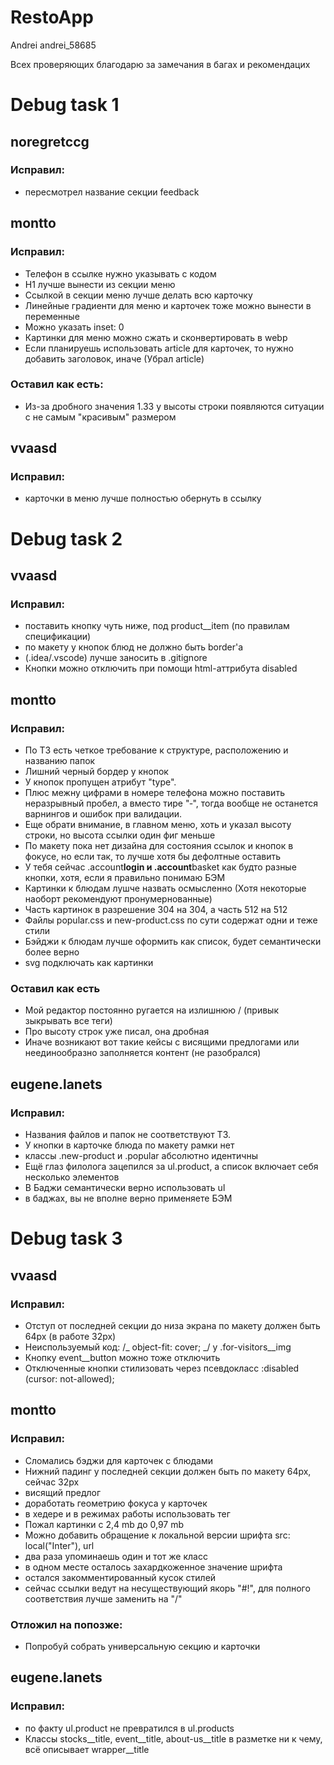 # RestoApp

Andrei
andrei_58685

Всех проверяющих благодарю за замечания в багах и рекомендацих

# Debug task 1

## noregretccg

### Исправил:

- пересмотрел название секции feedback

## montto

### Исправил:

- Телефон в ссылке нужно указывать с кодом
- H1 лучше вынести из секции меню
- Ссылкой в секции меню лучше делать всю карточку
- Линейные градиенти для меню и карточек тоже можно вынести в переменные
- Можно указать inset: 0
- Картинки для меню можно сжать и сконвертировать в webp
- Если планируешь использовать article для карточек, то нужно добавить заголовок, иначе (Убрал article)

### Оставил как есть:

- Из-за дробного значения 1.33 у высоты строки появляются ситуации с не самым "красивым" размером

## vvaasd

### Исправил:

- карточки в меню лучше полностью обернуть в ссылку

# Debug task 2

## vvaasd

### Исправил:

- поставить кнопку чуть ниже, под product\_\_item (по правилам спецификации)
- по макету у кнопок блюд не должно быть border'а
- (.idea/.vscode) лучше заносить в .gitignore
- Кнопки можно отключить при помощи html-аттрибута disabled

## montto

### Исправил:

- По ТЗ есть четкое требование к структуре, расположению и названию папок
- Лишний черный бордер у кнопок
- У кнопок пропущен атрибут "type".
- Плюс межну цифрами в номере телефона можно поставить неразрывный пробел, а вместо тире "&#8209;", тогда вообще не останется варнингов и ошибок при валидации.
- Еще обрати внимание, в главном меню, хоть и указал высоту строки, но высота ссылки один фиг меньше
- По макету пока нет дизайна для состояния ссылок и кнопок в фокусе, но если так, то лучше хотя бы дефолтные оставить
- У тебя сейчас .account**login и .account**basket как будто разные кнопки, хотя, если я правильно понимаю БЭМ
- Картинки к блюдам лушче назвать осмысленно (Хотя некоторые наоборт рекомендуют пронумернованные)
- Часть картинок в разрешение 304 на 304, а часть 512 на 512
- Файлы popular.css и new-product.css по сути содержат одни и теже стили
- Бэйджи к блюдам лучше оформить как список, будет семантически более верно
- svg подключать как картинки

### Оставил как есть

- Мой редактор постоянно ругается на излишнюю / (привык зыкрывать все теги)
- Про высоту строк уже писал, она дробная
- Иначе возникают вот такие кейсы с висящими предлогами или неединообразно заполняется контент (не разобрался)

## eugene.lanets

### Исправил:

- Названия файлов и папок не соответствуют ТЗ.
- У кнопки в карточке блюда по макету рамки нет
- классы .new-product и .popular абсолютно идентичны
- Ещё глаз филолога зацепился за ul.product, а список включает себя несколько элементов
- В Баджи семантически верно использовать ul
- в баджах, вы не вполне верно применяете БЭМ

# Debug task 3

## vvaasd

### Исправил:

- Отступ от последней секции до низа экрана по макету должен быть 64px (в работе 32px)
- Неиспользуемый код: /_ object-fit: cover; _/ у .for-visitors\_\_img
- Кнопку event\_\_button можно тоже отключить
- Отключенные кнопки стилизовать через псевдокласс :disabled (cursor: not-allowed);

## montto

### Исправил:

- Сломались бэджи для карточек с блюдами
- Нижний падинг у последней секции должен быть по макету 64px, сейчас 32px
- висящий предлог
- доработать геометрию фокуса у карточек
- в хедере и в режимах работы использовать тег <time></time>
- Пожал картинки с 2,4 mb до 0,97 mb
- Можно добавить обращение к локальной версии шрифта src: local("Inter"), url
- два раза упоминаешь один и тот же класс
- в одном месте осталось захардкоженное значение шрифта
- остался закомментированный кусок стилей
- сейчас ссылки ведут на несуществующий якорь "#!", для полного соответствия лучше заменить на "/"

### Отложил на попозже:

- Попробуй собрать универсальную секцию и карточки

## eugene.lanets

### Исправил:

- по факту ul.product не превратился в ul.products
- Классы stocks\_\_title, event\_\_title, about-us\_\_title в разметке ни к чему, всё описывает wrapper\_\_title
